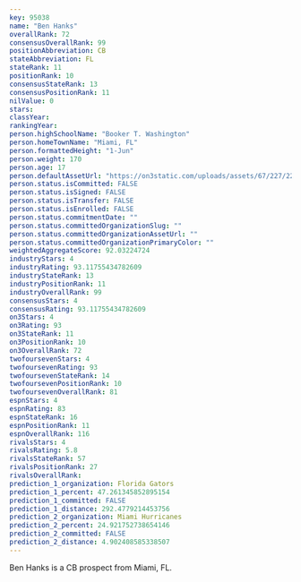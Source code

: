 ```yaml
---
key: 95038
name: "Ben Hanks"
overallRank: 72
consensusOverallRank: 99
positionAbbreviation: CB
stateAbbreviation: FL
stateRank: 11
positionRank: 10
consensusStateRank: 13
consensusPositionRank: 11
nilValue: 0
stars: 
classYear: 
rankingYear: 
person.highSchoolName: "Booker T. Washington"
person.homeTownName: "Miami, FL"
person.formattedHeight: "1-Jun"
person.weight: 170
person.age: 17
person.defaultAssetUrl: "https://on3static.com/uploads/assets/67/227/227067.jpg"
person.status.isCommitted: FALSE
person.status.isSigned: FALSE
person.status.isTransfer: FALSE
person.status.isEnrolled: FALSE
person.status.commitmentDate: ""
person.status.committedOrganizationSlug: ""
person.status.committedOrganizationAssetUrl: ""
person.status.committedOrganizationPrimaryColor: ""
weightedAggregateScore: 92.03224724
industryStars: 4
industryRating: 93.11755434782609
industryStateRank: 13
industryPositionRank: 11
industryOverallRank: 99
consensusStars: 4
consensusRating: 93.11755434782609
on3Stars: 4
on3Rating: 93
on3StateRank: 11
on3PositionRank: 10
on3OverallRank: 72
twofoursevenStars: 4
twofoursevenRating: 93
twofoursevenStateRank: 14
twofoursevenPositionRank: 10
twofoursevenOverallRank: 81
espnStars: 4
espnRating: 83
espnStateRank: 16
espnPositionRank: 11
espnOverallRank: 116
rivalsStars: 4
rivalsRating: 5.8
rivalsStateRank: 57
rivalsPositionRank: 27
rivalsOverallRank: 
prediction_1_organization: Florida Gators
prediction_1_percent: 47.261345852895154
prediction_1_committed: FALSE
prediction_1_distance: 292.4779214453756
prediction_2_organization: Miami Hurricanes
prediction_2_percent: 24.921752738654146
prediction_2_committed: FALSE
prediction_2_distance: 4.902408585338507
---
```

Ben Hanks is a CB prospect from Miami, FL.